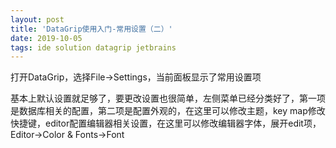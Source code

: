 ```yaml
---  
layout: post  
title: 'DataGrip使用入门-常用设置（二）'  
date: 2019-10-05  
tags: ide solution datagrip jetbrains  
---  
```

  

<script>
window.location.href='https://www.iteye.com/blog/ywu-2315449';
</script>

打开DataGrip，选择File->Settings，当前面板显示了常用设置项

基本上默认设置就足够了，要更改设置也很简单，左侧菜单已经分类好了，第一项是数据库相关的配置，第二项是配置外观的，在这里可以修改主题，key map修改快捷键，editor配置编辑器相关设置，在这里可以修改编辑器字体，展开edit项，Editor->Color & Fonts->Font